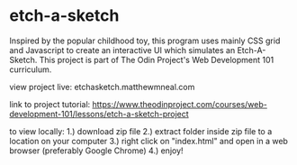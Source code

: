 # etch-a-sketch

Inspired by the popular childhood toy, this program uses mainly CSS grid and Javascript to create an interactive UI which simulates an Etch-A-Sketch.
This project is part of The Odin Project's Web Development 101 curriculum.

view project live: etchasketch.matthewmneal.com

link to project tutorial: https://www.theodinproject.com/courses/web-development-101/lessons/etch-a-sketch-project

to view locally: 1.) download zip file
		 2.) extract folder inside zip file to a location on your computer
		 3.) right click on "index.html" and open in a web browser (preferably Google Chrome)
		 4.) enjoy!
